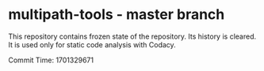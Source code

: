 # multipath-tools - master branch

This repository contains frozen state of the repository.
Its history is cleared. It is used only for static code
analysis with Codacy.

Commit Time: 1701329671